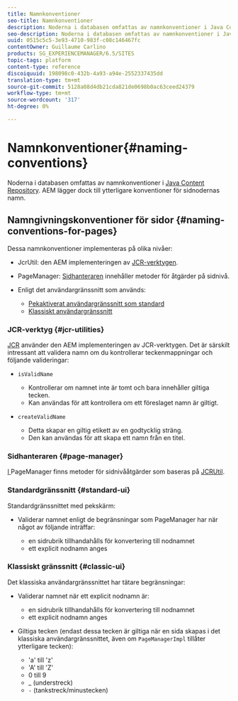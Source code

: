 ```yaml
---
title: Namnkonventioner
seo-title: Namnkonventioner
description: Noderna i databasen omfattas av namnkonventioner i Java Content Repository
seo-description: Noderna i databasen omfattas av namnkonventioner i Java Content Repository
uuid: 0515c5c5-3e93-4710-983f-c08c146467fc
contentOwner: Guillaume Carlino
products: SG_EXPERIENCEMANAGER/6.5/SITES
topic-tags: platform
content-type: reference
discoiquuid: 198098c0-432b-4a93-a94e-2552337435dd
translation-type: tm+mt
source-git-commit: 5128a08d4db21cda821de0698b0ac63ceed24379
workflow-type: tm+mt
source-wordcount: '317'
ht-degree: 0%

---
```



# Namnkonventioner{#naming-conventions}

Noderna i databasen omfattas av namnkonventioner i [Java Content Repository](/help/sites-developing/the-basics.md#java-content-repository). AEM lägger dock till ytterligare konventioner för sidnodernas namn.

## Namngivningskonventioner för sidor {#naming-conventions-for-pages}

Dessa namnkonventioner implementeras på olika nivåer:

* JcrUtil: den AEM implementeringen av [JCR-verktygen](#jcr-utilities).
* PageManager: [Sidhanteraren](#page-manager) innehåller metoder för åtgärder på sidnivå.
* Enligt det användargränssnitt som används:

   * [Pekaktiverat användargränssnitt som standard](#standard-ui)
   * [Klassiskt användargränssnitt](#classic-ui)

### JCR-verktyg {#jcr-utilities}

[JCR](https://helpx.adobe.com/experience-manager/6-5/sites/developing/using/reference-materials/javadoc/index.html?com/day/cq/commons/jcr/JcrUtil.html) använder den AEM implementeringen av JCR-verktygen. Det är särskilt intressant att validera namn om du kontrollerar teckenmappningar och följande valideringar:

* `isValidName`

   * Kontrollerar om namnet inte är tomt och bara innehåller giltiga tecken.
   * Kan användas för att kontrollera om ett föreslaget namn är giltigt.

* `createValidName`

   * Detta skapar en giltig etikett av en godtycklig sträng.
   * Den kan användas för att skapa ett namn från en titel.

### Sidhanteraren {#page-manager}

[I ](https://helpx.adobe.com/experience-manager/6-5/sites/developing/using/reference-materials/javadoc/com/day/cq/wcm/api/PageManager.html) PageManager finns metoder för sidnivååtgärder som baseras på  [JCRUtil](#jcr-utilities).

### Standardgränssnitt {#standard-ui}

Standardgränssnittet med pekskärm:

* Validerar namnet enligt de begränsningar som PageManager har när något av följande inträffar:

   * en sidrubrik tillhandahålls för konvertering till nodnamnet
   * ett explicit nodnamn anges

### Klassiskt gränssnitt {#classic-ui}

Det klassiska användargränssnittet har tätare begränsningar:

* Validerar namnet när ett explicit nodnamn är:

   * en sidrubrik tillhandahålls för konvertering till nodnamnet
   * ett explicit nodnamn anges

* Giltiga tecken (endast dessa tecken är giltiga när en sida skapas i det klassiska användargränssnittet, även om `PageManagerImpl` tillåter ytterligare tecken):

   * &#39;a&#39; till &#39;z&#39;
   * &#39;A&#39; till &#39;Z&#39;
   * 0 till 9
   * _ (understreck)
   * `-` (tankstreck/minustecken)

